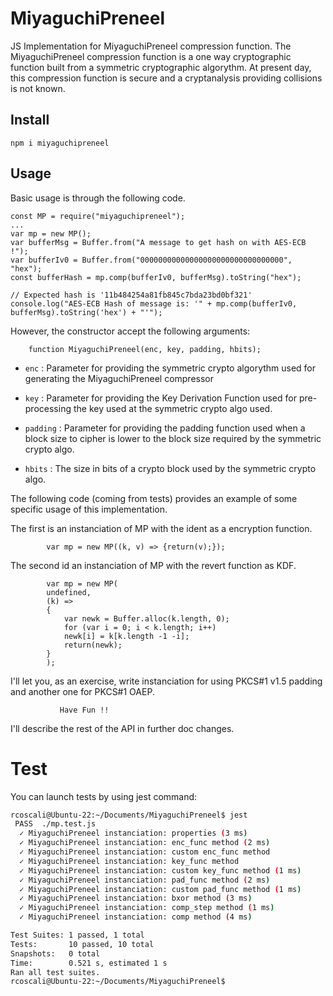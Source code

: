 # MiyaguchiPreneel
JS Implementation for MiyaguchiPreneel compression function.
The MiyaguchiPreneel compression function is a one way cryptographic function built from a symmetric cryptographic algorythm. At present day, this compression function is secure and a cryptanalysis providing collisions is not known.

## Install

```
npm i miyaguchipreneel
```

## Usage

Basic usage is through the following code.

```
const MP = require("miyaguchipreneel");
...
var mp = new MP();
var bufferMsg = Buffer.from("A message to get hash on with AES-ECB !");
var bufferIv0 = Buffer.from("00000000000000000000000000000000", "hex");
const bufferHash = mp.comp(bufferIv0, bufferMsg).toString("hex");

// Expected hash is '11b484254a81fb845c7bda23bd0bf321'
console.log("AES-ECB Hash of message is: '" + mp.comp(bufferIv0, bufferMsg).toString('hex') + "'");
```

However, the constructor accept the following arguments:

```
    function MiyaguchiPreneel(enc, key, padding, hbits); 
```

 * `enc` :
   Parameter for providing the symmetric crypto algorythm used for generating the MiyaguchiPreneel compressor

 * `key` :
   Parameter for providing the Key Derivation Function used for pre-processing the key used at the symmetric crypto algo used.

 * `padding` :
   Parameter for providing the padding function used when a block size to cipher is lower to the block size required by the symmetric crypto algo.

 * `hbits` :
   The size in bits of a crypto block used by the symmetric crypto algo.

The following code (coming from tests) provides an example of some specific usage of this implementation.

The first is an instanciation of MP with the ident as a encryption function.
```
	    var mp = new MP((k, v) => {return(v);});
```

The second id an instanciation of MP with the revert function as KDF.
```
	    var mp = new MP(
		undefined,
		(k) =>
		{
		    var newk = Buffer.alloc(k.length, 0);
		    for (var i = 0; i < k.length; i++)
			newk[i] = k[k.length -1 -i];
		    return(newk);
		}
	    );
```

I'll let you, as an exercise, write instanciation for using PKCS#1 v1.5 padding and another one for PKCS#1 OAEP.
```
           Have Fun !!
```

I'll describe the rest of the API in further doc changes.

# Test

You can launch tests by using jest command:

``` bash
rcoscali@Ubuntu-22:~/Documents/MiyaguchiPreneel$ jest
 PASS  ./mp.test.js
  ✓ MiyaguchiPreneel instanciation: properties (3 ms)
  ✓ MiyaguchiPreneel instanciation: enc_func method (2 ms)
  ✓ MiyaguchiPreneel instanciation: custom enc_func method
  ✓ MiyaguchiPreneel instanciation: key_func method
  ✓ MiyaguchiPreneel instanciation: custom key_func method (1 ms)
  ✓ MiyaguchiPreneel instanciation: pad_func method (2 ms)
  ✓ MiyaguchiPreneel instanciation: custom pad_func method (1 ms)
  ✓ MiyaguchiPreneel instanciation: bxor method (3 ms)
  ✓ MiyaguchiPreneel instanciation: comp_step method (1 ms)
  ✓ MiyaguchiPreneel instanciation: comp method (4 ms)

Test Suites: 1 passed, 1 total
Tests:       10 passed, 10 total
Snapshots:   0 total
Time:        0.521 s, estimated 1 s
Ran all test suites.
rcoscali@Ubuntu-22:~/Documents/MiyaguchiPreneel$ 

```
